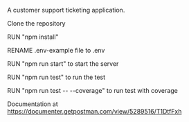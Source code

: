 A customer support ticketing application. 

Clone the repository

RUN "npm install"

RENAME .env-example file to .env

RUN "npm run start" to start the server

RUN "npm run test" to run the test

RUN "npm run test -- --coverage" to run test with coverage

Documentation at https://documenter.getpostman.com/view/5289516/T1DtfFxh
